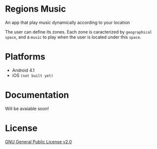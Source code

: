 # Regions Music

An app that play music dynamically according to your location

The user can define its zones.
Each zone is caracterized by `geographical space`, and a `music` to play when the user is located under this `space`.

# Platforms

- Android 4.1
- iOS `(not built yet)`

# Documentation

Will be avaiable soon!

# License
[GNU General Public License v2.0](LICENSE)
